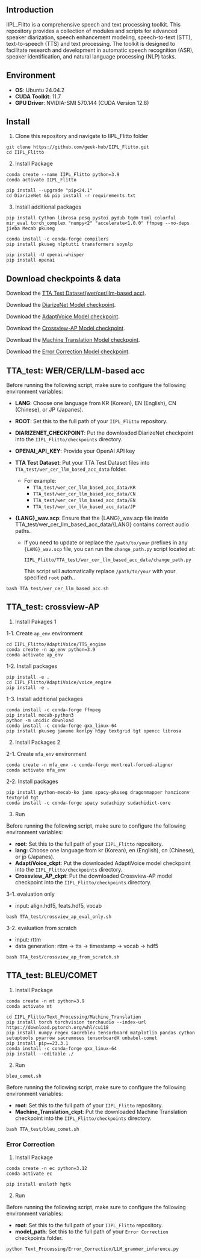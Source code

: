 ## Introduction

IIPL_Flitto is a comprehensive speech and text processing toolkit. This repository provides a collection of modules and scripts for advanced speaker diarization, speech enhancement modeling, speech-to-text (STT), text-to-speech (TTS) and text processing. The toolkit is designed to facilitate research and development in automatic speech recognition (ASR), speaker identification, and natural language processing (NLP) tasks.

## Environment

- **OS**: Ubuntu 24.04.2
- **CUDA Toolkit**: 11.7
- **GPU Driver**: NVIDIA-SMI 570.144 (CUDA Version 12.8)

## Install
1. Clone this repository and navigate to IIPL_Flitto folder

```
git clone https://github.com/geuk-hub/IIPL_Flitto.git
cd IIPL_Flitto
```


2. Install Package

```
conda create --name IIPL_Flitto python=3.9
conda activate IIPL_Flitto

pip install --upgrade "pip<24.1"
cd DiarizeNet && pip install -r requirements.txt
```


3. Install additional packages

```
pip install Cython librosa pesq pystoi pydub tqdm toml colorful mir_eval torch_complex "numpy<2" "accelerate<1.0.0" ffmpeg --no-deps jieba Mecab pkuseg

conda install -c conda-forge compilers
pip install pkuseg nlptutti transformers soynlp

pip install -U openai-whisper
pip install openai
```


## Download checkpoints & data

Download the [TTA Test Dataset(wer/cer/llm-based acc)](https://www.dropbox.com/scl/fi/zeps24kl7rgugpjdi9yqd/TTA_test_wer_cer_llm_acc.zip?rlkey=xdjxdvfgye4wjjyix1i4ot5rf&st=34rxda79&dl=0).

Download the [DiarizeNet Model checkpoint](https://www.dropbox.com/scl/fo/uyer0669wfhpvm055v5mf/ACbFAIbVxQbScEPlhhioL0A?rlkey=0hndtmi059oh2r5bh51i0q1op&st=ix16crxu&dl=0).

Download the [AdaptiVoice Model checkpoint](https://www.dropbox.com/scl/fo/2tifgu6mrwo0akgrn3din/AO5Gdhkg0L90ky0goTbepzI?rlkey=1wlpaknwo8zcmg35ac6fhj1jz&st=apdxg900&dl=0).

Download the [Crossview-AP Model checkpoint](https://www.dropbox.com/scl/fi/e9ezohfe2oilc6djaz1w1/Crossview_AP_Model_ckpt.zip?rlkey=r043b4bbnqd5pcut6kb7u86p7&st=y6cso3hv&dl=0).

Download the [Machine Translation Model checkpoint](https://www.dropbox.com/scl/fo/3xle2g3505iydwbw6yqg7/APcyGLXHwL83A2Y3Lu_GaZU?rlkey=i36di9snedlj45vttk6nd0zw9&st=sdhgg06z&dl=0).

Download the [Error Correction Model checkpoint](https://www.dropbox.com/scl/fo/rsl0xailbxcoeiz1ebf5g/AOh-MttVZHLOsO8BH7dc7ZA?rlkey=lta539u6qrqovke5ndodtfsmu&st=3xh1n9xr&dl=0).

## TTA_test: WER/CER/LLM-based acc

Before running the following script, make sure to configure the following environment variables:

- **LANG**: Choose one language from KR (Korean), EN (English), CN (Chinese), or JP (Japanes).
- **ROOT**: Set this to the full path of your `IIPL_Flitto` repository.
- **DIARIZENET_CHECKPOINT**: Put the downloaded DiarizeNet checkpoint into the `IIPL_Flitto/checkpoints` directory.
- **OPENAI_API_KEY**: Provide your OpenAI API key

- **TTA Test Dataset**: Put your TTA Test Dataset files into `TTA_test/wer_cer_llm_based_acc_data` folder.
  - For example:  
    - `TTA_test/wer_cer_llm_based_acc_data/KR`  
    - `TTA_test/wer_cer_llm_based_acc_data/CN`  
    - `TTA_test/wer_cer_llm_based_acc_data/EN`  
    - `TTA_test/wer_cer_llm_based_acc_data/JP`

- **{LANG}_wav.scp**: Ensure that the {LANG}_wav.scp file inside TTA_test/wer_cer_llm_based_acc_data/{LANG} contains correct audio paths.
  - If you need to update or replace the `/path/to/your` prefixes in any `{LANG}_wav.scp` file, you can run the `change_path.py` script located at:
    ```
    IIPL_Flitto/TTA_test/wer_cer_llm_based_acc_data/change_path.py
    ```
    This script will automatically replace `/path/to/your` with your specified `root` path..


```
bash TTA_test/wer_cer_llm_based_acc.sh
```

## TTA_test: crossview-AP

1. Install Pakages 1

1-1. Create `ap_env` environment

```
cd IIPL_Flitto/AdaptiVoice/TTS_engine
conda create -n ap_env python=3.9
conda activate ap_env
```

1-2. Install packages

```
pip install -e .
cd IIPL_Flitto/AdaptiVoice/voice_engine
pip install -e .
```

1-3. Install additional packages

```
conda install -c conda-forge ffmpeg
pip install mecab-python3
python -m unidic download
conda install -c conda-forge gxx_linux-64
pip install pkuseg janome konlpy h5py textgrid tgt opencc librosa
```
2. Install Packages 2

2-1. Create `mfa_env` environment

```
conda create -n mfa_env -c conda-forge montreal-forced-aligner
conda activate mfa_env
```

2-2. Install packages

```
pip install python-mecab-ko jamo spacy-pkuseg dragonmapper hanziconv textgrid tgt
conda install -c conda-forge spacy sudachipy sudachidict-core
```

3. Run

Before running the following script, make sure to configure the following environment variables:
- **root**: Set this to the full path of your `IIPL_Flitto` repository.
- **lang**: Choose one language from kr (Korean), en (English), cn (Chinese), or jp (Japanes).
- **AdaptiVoice_ckpt**: Put the downloaded AdaptiVoice model checkpoint into the `IIPL_Flitto/checkpoints` directory.
- **Crossview_AP_ckpt**: Put the downloaded Crossview-AP model checkpoint into the `IIPL_Flitto/checkpoints` directory.

3-1. evaluation only
- input: align.hdf5, feats.hdf5, vocab

```
bash TTA_test/crossview_ap_eval_only.sh
```

3-2. evaluation from scratch
- input: rttm
- data generation: rttm -> tts -> timestamp -> vocab -> hdf5

```
bash TTA_test/crossview_ap_from_scratch.sh
```

## TTA_test: BLEU/COMET

1. Install Package

```
conda create -n mt python=3.9
conda activate mt

cd IIPL_Flitto/Text_Processing/Machine_Translation
pip install torch torchvision torchaudio --index-url https://download.pytorch.org/whl/cu118
pip install numpy regex sacrebleu tensorboard matplotlib pandas cython setuptools pyarrow sacremoses tensorboardX unbabel-comet
pip install pip==23.3.1
conda install -c conda-forge gxx_linux-64
pip install --editable ./
```

2. Run

```
bleu_comet.sh
```

Before running the following script, make sure to configure the following environment variables:

- **root**: Set this to the full path of your `IIPL_Flitto` repository.
- **Machine_Translation_ckpt**: Put the downloaded Machine Translation checkpoint into the `IIPL_Flitto/checkpoints` directory.
  
```
bash TTA_test/bleu_comet.sh
```

### Error Correction

1. Install Package

```
conda create -n ec python=3.12
conda activate ec

pip install unsloth hgtk
```

2. Run

Before running the following script, make sure to configure the following environment variables:

- **root**: Set this to the full path of your `IIPL_Flitto` repository.
- **model_path**: Set this to the full path of your `Error Correction` checkpoints folder.
  
```
python Text_Processing/Error_Correction/LLM_grammer_inference.py
```
